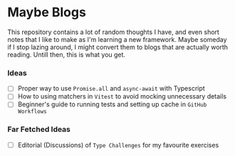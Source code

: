 # Maybe Blogs

This repository contains a lot of random thoughts I have, and even short notes that I like to make as I'm learning a new framework. Maybe someday if I stop lazing around, I might convert them to blogs that are actually worth reading. Untill then, this is what you get.

### Ideas

- [ ] Proper way to use `Promise.all` and `async-await` with Typescript
- [ ] How to using matchers in `Vitest` to avoid mocking unnecessary details
- [ ] Beginner's guide to running tests and setting up cache in `GitHub Workflows`

### Far Fetched Ideas

- [ ] Editorial (Discussions) of `Type Challenges` for my favourite exercises
